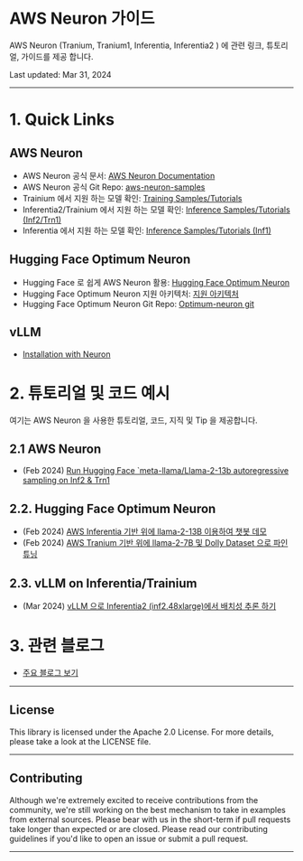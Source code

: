 # AWS Neuron 가이드

AWS Neuron (Tranium, Tranium1, Inferentia, Inferentia2 ) 에 관련 링크, 튜토리얼, 가이드를 제공 합니다.

Last updated: Mar 31, 2024

---


# 1. Quick Links
## AWS Neuron
- AWS Neuron 공식 문서: [AWS Neuron Documentation](https://awsdocs-neuron.readthedocs-hosted.com/en/latest/)
- AWS Neuron 공식 Git Repo: [aws-neuron-samples](https://github.com/aws-neuron/aws-neuron-samples)
- Trainium 에서 지원 하는 모델 확인: [Training Samples/Tutorials](https://awsdocs-neuron.readthedocs-hosted.com/en/latest/general/models/training-trn1-samples.html#model-samples-training-trn1)
- Inferentia2/Trainium 에서 지원 하는 모델 확인: [Inference Samples/Tutorials (Inf2/Trn1)
](https://awsdocs-neuron.readthedocs-hosted.com/en/latest/general/models/inference-inf2-trn1-samples.html#model-samples-inference-inf2-trn1)
- Inferentia 에서 지원 하는 모델 확인: [Inference Samples/Tutorials (Inf1)
](https://awsdocs-neuron.readthedocs-hosted.com/en/latest/general/models/inference-inf1-samples.html#model-samples-inference-inf1)

## Hugging Face Optimum Neuron
- Hugging Face 로 쉽게 AWS Neuron 활용: [Hugging Face Optimum Neuron](https://huggingface.co/docs/optimum-neuron/index)
-  Hugging Face Optimum Neuron 지원 아키텍처:  [지원 아키텍처](https://huggingface.co/docs/optimum-neuron/package_reference/supported_models)
- Hugging Face Optimum Neuron Git Repo: [Optimum-neuron git](https://github.com/huggingface/optimum-neuron.git)

## vLLM
- [Installation with Neuron](https://docs.vllm.ai/en/latest/getting_started/neuron-installation.html)
        
<p>

# 2. 튜토리얼 및 코드 예시
여기는 AWS Neuron 을 사용한  튜토리얼, 코드, 지직 및 Tip 을 제공합니다.

## 2.1 AWS Neuron 
- (Feb 2024) [Run Hugging Face `meta-llama/Llama-2-13b autoregressive sampling on Inf2 & Trn1](tutorial/inference-Llama-2-13b/README.md)

## 2.2. Hugging Face Optimum Neuron
- (Feb 2024) [AWS Inferentia 기반 위에 llama-2-13B 이용하여 챗봇 데모](hf-optimum/01-Chatbot-Llama-2-13B-Inf2/README.md)
- (Feb 2024) [AWS Tranium 기반 위에 llama-2-7B 및 Dolly Dataset 으로 파인 튜닝](hf-optimum/02-Fine-tune-Llama-7B-Trn1/README.md)

## 2.3. vLLM on Inferentia/Trainium 
- (Mar 2024) [vLLM 으로 Inferentia2 (inf2.48xlarge)에서 배치성 추론 하기](vLLM/01-offline-inference_neuron/Readme.md)

# 3. 관련 블로그
- [주요 블로그 보기](blog/Readme.md)
---

## License
This library is licensed under the Apache 2.0 License. For more details, please take a look at the LICENSE file.

---

## Contributing
Although we're extremely excited to receive contributions from the community, we're still working on the best mechanism to take in examples from external sources. Please bear with us in the short-term if pull requests take longer than expected or are closed. Please read our contributing guidelines if you'd like to open an issue or submit a pull request.

---